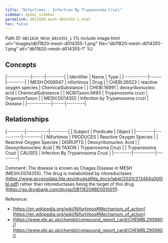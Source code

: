 ```yaml
---
title: "Nifurtimox - Infection By Trypanosoma Cruzi"
sidebar: mydoc_sidebar
permalink: db11820-mesh-d014355-1.html
toc: false 
---
```



Path ID: `DB11820_MESH_D014355_1`
{% include image.html url="images/db11820-mesh-d014355-1.png" file="db11820-mesh-d014355-1.png" alt="db11820-mesh-d014355-1" %}

## Concepts

|------------|------|---------|
| Identifier | Name | Type    |
|------------|------|---------|
| MESH:D009547 | nifurtimox | Drug |
| CHEBI:26523 | reactive oxygen species | ChemicalSubstance |
| CHEBI:16991 | deoxyribonucleic acid | ChemicalSubstance |
| NCBITaxon:5693 | Trypanosoma cruzi | OrganismTaxon |
| MESH:D014355 | Infection by Trypanosoma cruzi | Disease |
|------------|------|---------|

## Relationships

|---------|-----------|---------|
| Subject | Predicate | Object  |
|---------|-----------|---------|
| Nifurtimox | PRODUCES | Reactive Oxygen Species |
| Reactive Oxygen Species | DISRUPTS | Deoxyribonucleic Acid |
| Deoxyribonucleic Acid | IN TAXON | Trypanosoma Cruzi |
| Trypanosoma Cruzi | CAUSES | Infection By Trypanosoma Cruzi |
|---------|-----------|---------|

Comment: The disease is known as Chagas Disease in MESH (MESH:D014355). The drug is metabolized by nitoreductases (https://www.accessdata.fda.gov/drugsatfda_docs/label/2020/213464s000lbl.pdf) rather than nitoreductases being the target of this drug (https://go.drugbank.com/drugs/DB11820#BE0010011).

Reference: 
  - [https://en.wikipedia.org/wiki/Nifurtimox#Mechanism_of_action](https://en.wikipedia.org/wiki/Nifurtimox#Mechanism_of_action)
  - [https://www.ebi.ac.uk/chembl/compound_report_card/CHEMBL290960/](https://www.ebi.ac.uk/chembl/compound_report_card/CHEMBL290960/)
